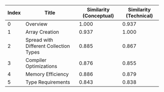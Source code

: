| Index | Title | Similarity (Conceptual) | Similarity (Technical) |
|-------|-------|-------------------------|------------------------|
| 0 | Overview | 1.000 | 0.937 |
| 1 | Array Creation | 0.937 | 1.000 |
| 2 | Spread with Different Collection Types | 0.885 | 0.867 |
| 3 | Compiler Optimizations | 0.876 | 0.855 |
| 4 | Memory Efficiency | 0.886 | 0.879 |
| 5 | Type Requirements | 0.843 | 0.838 |
